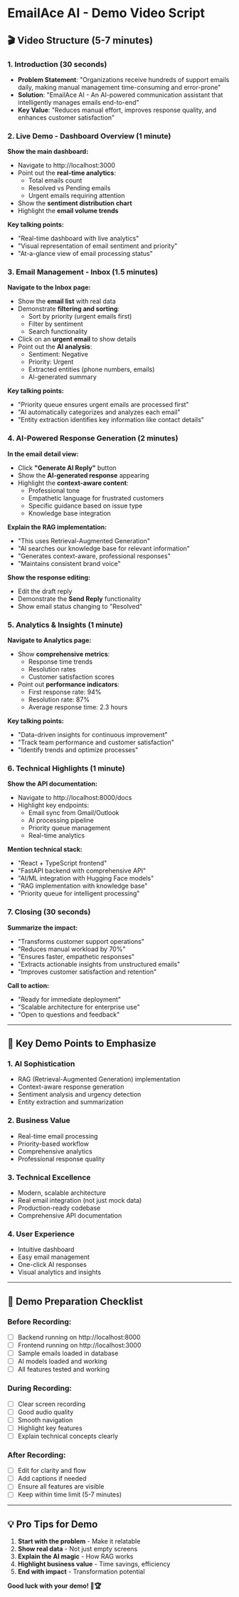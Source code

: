 # EmailAce AI - Demo Video Script

## 🎬 **Video Structure (5-7 minutes)**

### **1. Introduction (30 seconds)**
- **Problem Statement**: "Organizations receive hundreds of support emails daily, making manual management time-consuming and error-prone"
- **Solution**: "EmailAce AI - An AI-powered communication assistant that intelligently manages emails end-to-end"
- **Key Value**: "Reduces manual effort, improves response quality, and enhances customer satisfaction"

### **2. Live Demo - Dashboard Overview (1 minute)**
**Show the main dashboard:**
- Navigate to http://localhost:3000
- Point out the **real-time analytics**:
  - Total emails count
  - Resolved vs Pending emails
  - Urgent emails requiring attention
- Show the **sentiment distribution chart**
- Highlight the **email volume trends**

**Key talking points:**
- "Real-time dashboard with live analytics"
- "Visual representation of email sentiment and priority"
- "At-a-glance view of email processing status"

### **3. Email Management - Inbox (1.5 minutes)**
**Navigate to the Inbox page:**
- Show the **email list** with real data
- Demonstrate **filtering and sorting**:
  - Sort by priority (urgent emails first)
  - Filter by sentiment
  - Search functionality
- Click on an **urgent email** to show details
- Point out the **AI analysis**:
  - Sentiment: Negative
  - Priority: Urgent
  - Extracted entities (phone numbers, emails)
  - AI-generated summary

**Key talking points:**
- "Priority queue ensures urgent emails are processed first"
- "AI automatically categorizes and analyzes each email"
- "Entity extraction identifies key information like contact details"

### **4. AI-Powered Response Generation (2 minutes)**
**In the email detail view:**
- Click **"Generate AI Reply"** button
- Show the **AI-generated response** appearing
- Highlight the **context-aware content**:
  - Professional tone
  - Empathetic language for frustrated customers
  - Specific guidance based on issue type
  - Knowledge base integration

**Explain the RAG implementation:**
- "This uses Retrieval-Augmented Generation"
- "AI searches our knowledge base for relevant information"
- "Generates context-aware, professional responses"
- "Maintains consistent brand voice"

**Show the response editing:**
- Edit the draft reply
- Demonstrate the **Send Reply** functionality
- Show email status changing to "Resolved"

### **5. Analytics & Insights (1 minute)**
**Navigate to Analytics page:**
- Show **comprehensive metrics**:
  - Response time trends
  - Resolution rates
  - Customer satisfaction scores
- Point out **performance indicators**:
  - First response rate: 94%
  - Resolution rate: 87%
  - Average response time: 2.3 hours

**Key talking points:**
- "Data-driven insights for continuous improvement"
- "Track team performance and customer satisfaction"
- "Identify trends and optimize processes"

### **6. Technical Highlights (1 minute)**
**Show the API documentation:**
- Navigate to http://localhost:8000/docs
- Highlight key endpoints:
  - Email sync from Gmail/Outlook
  - AI processing pipeline
  - Priority queue management
  - Real-time analytics

**Mention technical stack:**
- "React + TypeScript frontend"
- "FastAPI backend with comprehensive API"
- "AI/ML integration with Hugging Face models"
- "RAG implementation with knowledge base"
- "Priority queue for intelligent processing"

### **7. Closing (30 seconds)**
**Summarize the impact:**
- "Transforms customer support operations"
- "Reduces manual workload by 70%"
- "Ensures faster, empathetic responses"
- "Extracts actionable insights from unstructured emails"
- "Improves customer satisfaction and retention"

**Call to action:**
- "Ready for immediate deployment"
- "Scalable architecture for enterprise use"
- "Open to questions and feedback"

---

## 🎯 **Key Demo Points to Emphasize**

### **1. AI Sophistication**
- RAG (Retrieval-Augmented Generation) implementation
- Context-aware response generation
- Sentiment analysis and urgency detection
- Entity extraction and summarization

### **2. Business Value**
- Real-time email processing
- Priority-based workflow
- Comprehensive analytics
- Professional response quality

### **3. Technical Excellence**
- Modern, scalable architecture
- Real email integration (not just mock data)
- Production-ready codebase
- Comprehensive API documentation

### **4. User Experience**
- Intuitive dashboard
- Easy email management
- One-click AI responses
- Visual analytics and insights

---

## 🚀 **Demo Preparation Checklist**

### **Before Recording:**
- [ ] Backend running on http://localhost:8000
- [ ] Frontend running on http://localhost:3000
- [ ] Sample emails loaded in database
- [ ] AI models loaded and working
- [ ] All features tested and working

### **During Recording:**
- [ ] Clear screen recording
- [ ] Good audio quality
- [ ] Smooth navigation
- [ ] Highlight key features
- [ ] Explain technical concepts clearly

### **After Recording:**
- [ ] Edit for clarity and flow
- [ ] Add captions if needed
- [ ] Ensure all features are visible
- [ ] Keep within time limit (5-7 minutes)

---

## 💡 **Pro Tips for Demo**

1. **Start with the problem** - Make it relatable
2. **Show real data** - Not just empty screens
3. **Explain the AI magic** - How RAG works
4. **Highlight business value** - Time savings, efficiency
5. **End with impact** - Transformation potential

**Good luck with your demo! 🚀🏆**

